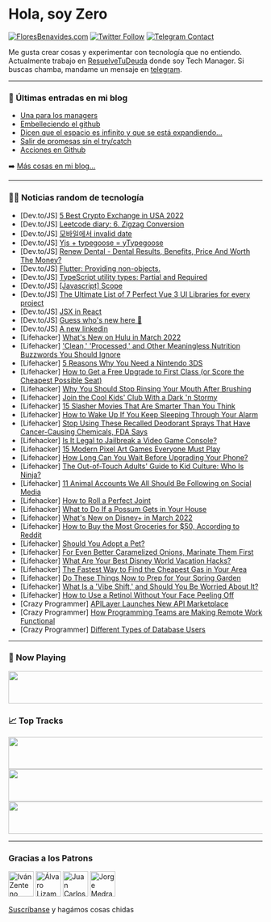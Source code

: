 # Hola, soy Zero

[![FloresBenavides.com](https://img.shields.io/website?down_message=oops&label=MiBlog&style=for-the-badge&up_message=online&url=https%3A%2F%2Ffloresbenavides.com)](https://floresbenavides.com) [![Twitter Follow](https://img.shields.io/twitter/follow/ZeroDragon?color=%231DA1F2&label=Follow&logo=twitter&logoColor=ffffff&style=for-the-badge)](https://twitter.com/zerodragon) [![Telegram Contact](https://img.shields.io/badge/escr%C3%ADbeme-ZeroDragon-%2326A5E4?style=for-the-badge&logo=telegram)](https://t.me/zerodragon)

Me gusta crear cosas y experimentar con tecnología que no entiendo.
Actualmente trabajo en [ResuelveTuDeuda](http://github.com/resuelve) donde soy Tech Manager.
Si buscas chamba, mandame un mensaje en [telegram](https://t.me/zerodragon).

---

### 📕 Últimas entradas en mi blog
<!-- BLOG-POST-LIST:START -->
- [Una para los managers](https://floresbenavides.com/una-para-los-managers/)
- [Embelleciendo el github](https://floresbenavides.com/embelleciendo-el-github/)
- [Dicen que el espacio es infinito y que se está expandiendo…](https://floresbenavides.com/dicen-que-el-espacio-es-infinito-y-que-se-esta-expandiendo/)
- [Salir de promesas sin el try/catch](https://floresbenavides.com/salir-de-promesas-sin-el-try-catch/)
- [Acciones en Github](https://floresbenavides.com/acciones-en-github/)
<!-- BLOG-POST-LIST:END -->

➡️ [Más cosas en mi blog...](https://floresbenavides.com)

---

### 👨‍💻 Noticias random de tecnología
<!-- TECH-POSTS:START -->
- [Dev.to/JS] [5 Best Crypto Exchange in USA 2022](https://dev.to/virendebro/5-best-crypto-exchange-in-usa-2022-40lb)
- [Dev.to/JS] [Leetcode diary: 6. Zigzag Conversion](https://dev.to/kevin074/leetcode-diary-6-zigzag-conversion-464e)
- [Dev.to/JS] [모바일에서 invalid date](https://dev.to/wes5510/mobaileseo-invalid-date-oi5)
- [Dev.to/JS] [Yjs + typegoose = yTypegoose](https://dev.to/wes5510/yjs-typegoose-ytypegoose-3b74)
- [Dev.to/JS] [Renew Dental - Dental Results, Benefits, Price And Worth The Money?](https://dev.to/renewdentalinfo/renew-dental-dental-results-benefits-price-and-worth-the-money-moj)
- [Dev.to/JS] [Flutter: Providing non-objects.](https://dev.to/shanmathi/providing-non-objects-33j0)
- [Dev.to/JS] [TypeScript utility types: Partial and Required](https://dev.to/dailydevtips1/typescript-utility-types-partial-and-required-1klm)
- [Dev.to/JS] [[Javascript] Scope](https://dev.to/joylee/javascript-scope-1230)
- [Dev.to/JS] [The Ultimate List of 7 Perfect Vue 3 UI Libraries for every project](https://dev.to/ranaharoon3222/the-ultimate-list-of-7-perfect-vue-3-ui-libraries-for-every-project-1l39)
- [Dev.to/JS] [JSX in React](https://dev.to/shabikashab/jsx-in-react-7o2)
- [Dev.to/JS] [Guess who&#39;s new here 🎉](https://dev.to/csfreak28/guess-whos-new-here-9pi)
- [Dev.to/JS] [A new linkedin](https://dev.to/seedacquire/a-new-linkedin-4g6p)
- [Lifehacker] [What&#39;s New on Hulu in March 2022](https://lifehacker.com/whats-new-on-hulu-in-march-2022-1848564030)
- [Lifehacker] [&#39;Clean,&#39; &#39;Processed,&#39; and Other Meaningless Nutrition Buzzwords You Should Ignore](https://lifehacker.com/clean-processed-and-other-meaningless-nutrition-buzzw-1848564480)
- [Lifehacker] [5 Reasons Why You Need a Nintendo 3DS](https://lifehacker.com/5-reasons-why-you-need-a-nintendo-3ds-1848564431)
- [Lifehacker] [How to Get a Free Upgrade to First Class &lpar;or Score the Cheapest Possible Seat&rpar;](https://lifehacker.com/how-to-get-a-free-upgrade-to-first-class-or-score-the-1848563584)
- [Lifehacker] [Why You Should Stop Rinsing Your Mouth After Brushing](https://lifehacker.com/why-you-should-stop-rinsing-your-mouth-after-brushing-1848561063)
- [Lifehacker] [Join the Cool Kids&#39; Club With a Dark &#39;n Stormy](https://lifehacker.com/join-the-cool-kids-club-with-a-dark-n-stormy-1848562945)
- [Lifehacker] [15 Slasher Movies That Are Smarter Than You Think](https://lifehacker.com/15-slasher-movies-that-are-smarter-than-you-think-1848555448)
- [Lifehacker] [How to Wake Up If You Keep Sleeping Through Your Alarm](https://lifehacker.com/how-to-wake-up-if-you-keep-sleeping-through-your-alarm-1848563289)
- [Lifehacker] [Stop Using These Recalled Deodorant Sprays That Have Cancer-Causing Chemicals, FDA Says](https://lifehacker.com/stop-using-these-recalled-deodorant-sprays-that-have-ca-1848562494)
- [Lifehacker] [Is It Legal to Jailbreak a Video Game Console?](https://lifehacker.com/is-it-legal-to-jailbreak-a-video-game-console-1848558154)
- [Lifehacker] [15 Modern Pixel Art Games Everyone Must Play](https://lifehacker.com/15-modern-pixel-art-games-everyone-must-play-1848562768)
- [Lifehacker] [How Long Can You Wait Before Upgrading Your Phone?](https://lifehacker.com/how-long-can-you-wait-before-upgrading-your-phone-1848561946)
- [Lifehacker] [The Out-of-Touch Adults&#39; Guide to Kid Culture: Who Is Ninja?](https://lifehacker.com/the-out-of-touch-adults-guide-to-kid-culture-who-is-ni-1848562160)
- [Lifehacker] [11 Animal Accounts We All Should Be Following on Social Media](https://lifehacker.com/11-animal-accounts-we-all-should-be-following-on-social-1848557589)
- [Lifehacker] [How to Roll a Perfect Joint](https://lifehacker.com/how-to-roll-a-perfect-joint-1848559512)
- [Lifehacker] [What to Do If a Possum Gets in Your House](https://lifehacker.com/what-to-do-if-a-possum-gets-in-your-house-1848559122)
- [Lifehacker] [What&#39;s New on Disney+ in March 2022](https://lifehacker.com/whats-new-on-disney-in-march-2022-1848560957)
- [Lifehacker] [How to Buy the Most Groceries for $50, According to Reddit](https://lifehacker.com/how-to-buy-the-most-groceries-for-50-according-to-red-1848557994)
- [Lifehacker] [Should You Adopt a Pet?](https://lifehacker.com/should-you-adopt-a-pet-1848557925)
- [Lifehacker] [For Even Better Caramelized Onions, Marinate Them First](https://lifehacker.com/for-even-better-caramelized-onions-marinate-them-first-1848556726)
- [Lifehacker] [What Are Your Best Disney World Vacation Hacks?](https://lifehacker.com/what-are-your-best-disney-world-vacation-hacks-1848556549)
- [Lifehacker] [The Fastest Way to Find the Cheapest Gas in Your Area](https://lifehacker.com/the-fastest-way-to-find-the-cheapest-gas-in-your-area-1848554597)
- [Lifehacker] [Do These Things Now to Prep for Your Spring Garden](https://lifehacker.com/do-these-things-now-to-prep-for-your-spring-garden-1848555741)
- [Lifehacker] [What Is a &#39;Vibe Shift,&#39; and Should You Be Worried About It?](https://lifehacker.com/what-is-a-vibe-shift-and-should-you-be-worried-about-i-1848554984)
- [Lifehacker] [How to Use a Retinol Without Your Face Peeling Off](https://lifehacker.com/how-to-use-a-retinol-without-your-face-peeling-off-1848554794)
- [Crazy Programmer] [APILayer Launches New API Marketplace](https://www.thecrazyprogrammer.com/2022/02/apilayer-launches-new-api-marketplace.html)
- [Crazy Programmer] [How Programming Teams are Making Remote Work Functional](https://www.thecrazyprogrammer.com/2022/02/how-programming-teams-are-making-remote-work-functional.html)
- [Crazy Programmer] [Different Types of Database Users](https://www.thecrazyprogrammer.com/2022/02/types-of-database-users.html)<!-- TECH-POSTS:END -->

---

### 🎵 Now Playing
<a href="https://spotify-now-playing-dun.vercel.app/now-playing?open"><img src="https://spotify-now-playing-dun.vercel.app/now-playing" width="540" height="64"></a>

### 📈 Top Tracks
<a href="https://spotify-now-playing-dun.vercel.app/top-tracks?i=1&open"><img src="https://spotify-now-playing-dun.vercel.app/top-tracks?i=1" width="540" height="64"></a>
<a href="https://spotify-now-playing-dun.vercel.app/top-tracks?i=2&open"><img src="https://spotify-now-playing-dun.vercel.app/top-tracks?i=2" width="540" height="64"></a>
<a href="https://spotify-now-playing-dun.vercel.app/top-tracks?i=3&open"><img src="https://spotify-now-playing-dun.vercel.app/top-tracks?i=3" width="540" height="64"></a>

---

### Gracias a los Patrons
[<img src="https://avatars.githubusercontent.com/u/243380?v=4" alt="Iván Zenteno" width="50px">](https://github.com/k001) [<img src="https://avatars.githubusercontent.com/u/19955639?v=4" alt="Álvaro Lizama" width="50px">](https://github.com/alvarolizama) [<img src="https://avatars.githubusercontent.com/u/2718753?v=4" alt="Juan Carlos Ruiz" width="50px">](https://github.com/JuanCrg90) [<img src="https://avatars.githubusercontent.com/u/37025?v=4" alt="Jorge Medrano" width="50px">](https://github.com/h1pp1e) 

[Suscríbanse](https://www.patreon.com/zerodragon) y hagámos cosas chidas
